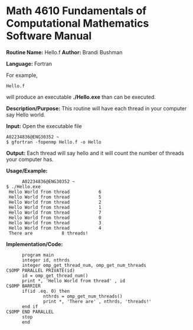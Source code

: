 # Math 4610 Fundamentals of Computational Mathematics Software Manual 

**Routine Name:**           Hello.f
**Author:** Brandi Bushman 

**Language:** Fortran
 
For example,

    Hello.f

will produce an executable **./Hello.exe** than can be executed.

**Description/Purpose:** This routine will have each thread in your computer say Hello world.   

**Input:** Open the executable file 
~~~
A02234836@ENG30352 ~
$ gfortran -fopenmp Hello.f -o Hello

~~~

**Output:** Each thread will say hello and it will count the number of threads your computer has.  

**Usage/Example:** 
~~~
      A02234836@ENG30352 ~
$ ./Hello.exe
 Hello World from thread           6
 Hello World from thread           5
 Hello World from thread           2
 Hello World from thread           1
 Hello World from thread           7
 Hello World from thread           0
 Hello World from thread           3
 Hello World from thread           4
 There are           8 threads!
~~~
      
**Implementation/Code:**
~~~
      program main
      integer id, nthrds
      integer omp_get_thread_num, omp_get_num_threads
C$OMP PARALLEL PRIVATE(id)
      id = omp_get_thread_num()
      print *, 'Hello World from thread' , id
C$OMP BARRIER
      if(id .eq. 0) then
              nthrds = omp_get_num_threads()
              print *, 'There are' , nthrds, 'threads!'
      end if
C$OMP END PARALLEL
      stop
      end
~~~
